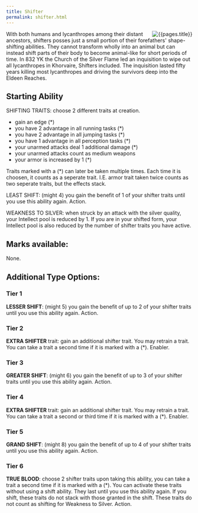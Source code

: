 ```yaml
---
title: Shifter
permalink: shifter.html
---
```


<img src='images/races/{{page.title}}.jpg' alt='{{pages.title}}' style="float:right">

With both humans and lycanthropes among their distant ancestors, shifters posses just a small portion of their forefathers' shape-shifting abilities. They cannot transform wholly into an animal but can instead shift parts of their body to become animal-like for short periods of time. In 832 YK the Church of the Silver Flame led an inquisition to wipe out all lycanthropes in Khorvaire, Shifters included. The inquisition lasted fifty years killing most lycanthropes and driving the survivors deep into the Eldeen Reaches.

## Starting Ability
SHIFTING TRAITS: choose 2 different traits at creation. 
- gain an edge (*)
- you have 2 advantage in all running tasks (*)
- you have 2 advantage in all jumping tasks (*)
- you have 1 advantage in all perception tasks (*)
- your unarmed attacks deal 1 additional damage (*)
- your unarmed attacks count as medium weapons
- your armor is increased by 1 (*)

Traits marked with a (*) can later be taken multiple times. Each time it is choosen, it counts as a seperate trait. I.E. armor trait taken twice counts as two seperate traits, but the effects stack.

LEAST SHIFT: (might 4) you gain the benefit of 1 of your shifter traits until you use this ability again. Action.

WEAKNESS TO SILVER: when struck by an attack with the silver quality, your Intellect pool is reduced by 1. If you are in your shifted form, your Intellect pool is also reduced by the number of shifter traits you have active. 

## Marks available:
None. 

## Additional Type Options:
### Tier 1
**LESSER SHIFT**: (might 5) you gain the benefit of up to 2 of your shifter traits until you use this ability again. Action.

### Tier 2
**EXTRA SHIFTER** trait: gain an additional shifter trait. You may retrain a trait. You can take a trait a second time if it is marked with a (*). Enabler.

### Tier 3
**GREATER SHIFT**: (might 6) you gain the benefit of up to 3 of your shifter traits until you use this ability again. Action.

### Tier 4
**EXTRA SHIFTER** trait: gain an additional shifter trait. You may retrain a trait. You can take a trait a second or third time if it is marked with a (*). Enabler.

### Tier 5
**GRAND SHIFT**: (might 8) you gain the benefit of up to 4 of your shifter traits until you use this ability again. Action.

### Tier 6
**TRUE BLOOD**: choose 2 shifter traits upon taking this ability, you can take a trait a second time if it is marked with a (*). You can activate these traits without using a shift ability. They last until you use this ability again. If you shift, these traits do not stack with those granted in the shift. These traits do not count as shifting for Weakness to Silver. Action.